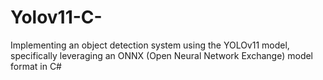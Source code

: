 # Yolov11-C-
Implementing an object detection system using the YOLOv11 model, specifically leveraging an ONNX (Open Neural Network Exchange) model format in C#
